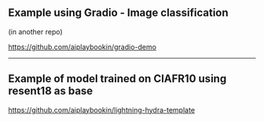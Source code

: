 ## Example using Gradio - Image classification
(in another repo)

https://github.com/aiplaybookin/gradio-demo

-------------------

## Example of model trained on CIAFR10 using resent18 as base

https://github.com/aiplaybookin/lightning-hydra-template

